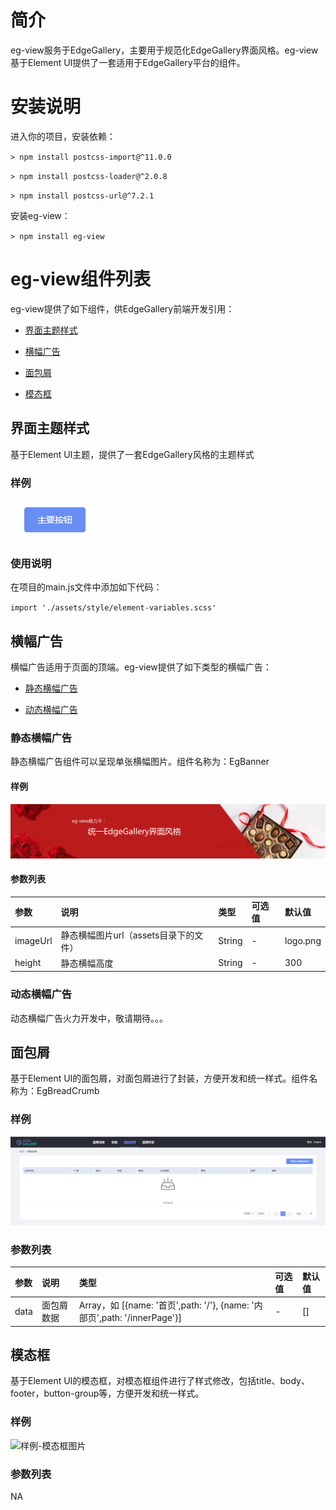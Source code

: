 # 简介

eg-view服务于EdgeGallery，主要用于规范化EdgeGallery界面风格。eg-view基于Element UI提供了一套适用于EdgeGallery平台的组件。

# 安装说明

进入你的项目，安装依赖：

`> npm install postcss-import@^11.0.0`

`> npm install postcss-loader@^2.0.8`

`> npm install postcss-url@^7.2.1`

安装eg-view：

`> npm install eg-view`

# eg-view组件列表

eg-view提供了如下组件，供EdgeGallery前端开发引用：

- [界面主题样式](#界面主题样式)

- [横幅广告](#横幅广告)

- [面包屑](#面包屑)

- [模态框](#模态框)


## 界面主题样式
基于Element UI主题，提供了一套EdgeGallery风格的主题样式

### 样例
![样例-界面主题样式](/src/assets/images/界面主题色.png)
### 使用说明
在项目的main.js文件中添加如下代码：

`import './assets/style/element-variables.scss'`

## 横幅广告
横幅广告适用于页面的顶端。eg-view提供了如下类型的横幅广告：

- [静态横幅广告](#静态横幅广告)

- [动态横幅广告](动态横幅广告)

### 静态横幅广告
静态横幅广告组件可以呈现单张横幅图片。组件名称为：EgBanner
#### 样例

![样例-静态横幅图片](/src/assets/images/静态横幅.png)
#### 参数列表
|参数|说明|类型|可选值|默认值|
|:-|:-|:-|:-|:-|
|imageUrl|静态横幅图片url（assets目录下的文件）|String| -|logo.png |
|height|静态横幅高度|String| -| 300|
### 动态横幅广告
动态横幅广告火力开发中，敬请期待。。。
## 面包屑
基于Element UI的面包屑，对面包屑进行了封装，方便开发和统一样式。组件名称为：EgBreadCrumb

### 样例
![样例-面包屑图片](/src/assets/images/面包屑.png)
### 参数列表
|参数|说明|类型|可选值|默认值|
|:-|:-|:-|:-|:-|
|data|面包屑数据|Array，如 [{name: '首页',path: '/'}, {name: '内部页',path: '/innerPage'}]| -|[] |
## 模态框
基于Element UI的模态框，对模态框组件进行了样式修改，包括title、body、footer，button-group等，方便开发和统一样式。

### 样例
![样例-模态框图片](https://gitee.com/edgegallery/eg-view/blob/master/src/assets/images/模态框.png)
### 参数列表
NA
